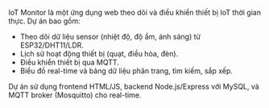 IoT Monitor là một ứng dụng web theo dõi và điều khiển thiết bị IoT thời gian thực. Dự án bao gồm:
- Theo dõi dữ liệu sensor (nhiệt độ, độ ẩm, ánh sáng) từ ESP32/DHT11/LDR.
- Lịch sử hoạt động thiết bị (quạt, điều hòa, đèn).
- Điều khiển thiết bị qua MQTT.
- Biểu đồ real-time và bảng dữ liệu phân trang, tìm kiếm, sắp xếp.

Dự án sử dụng frontend HTML/JS, backend Node.js/Express với MySQL, và MQTT broker (Mosquitto) cho real-time.
